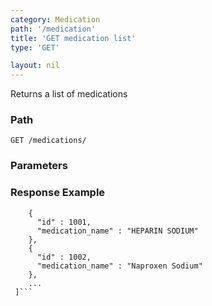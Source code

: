 ```yaml
---
category: Medication
path: '/medication'
title: 'GET medication list'
type: 'GET'

layout: nil
---
```


Returns a list of medications

### Path
```GET /medications/ ```

### Parameters

### Response Example
```[
    {
      "id" : 1001,
      "medication_name" : "HEPARIN SODIUM"
    },
    {
      "id" : 1002,
      "medication_name" : "Naproxen Sodium"
    },
    ...
 ]```
